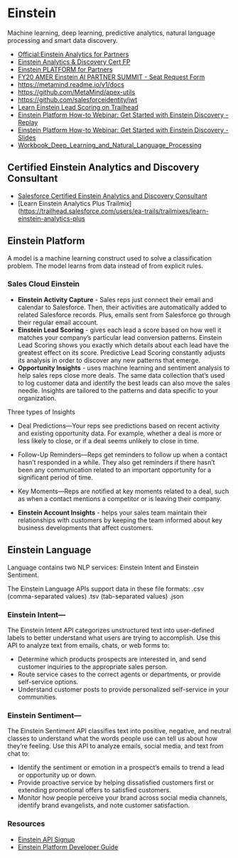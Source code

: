 # Einstein
Machine learning, deep learning, predictive analytics, natural language processing and smart data discovery.
* [Official:Einstein Analytics for Partners](https://partners.salesforce.com/_ui/core/chatter/groups/GroupProfilePage?g=0F9300000009OGM)
* [Einstein Analytics & Discovery Cert FP](https://partners.salesforce.com/_ui/core/chatter/groups/GroupProfilePage?g=0F93A00000024Uo)
* [Einstein PLATFORM for Partners](https://trailhead.salesforce.com/users/nmoscaritolo/trailmixes/einstein-platform-for-partners)
* [FY20 AMER Einstein AI PARTNER SUMMIT - Seat Request Form](https://docs.google.com/forms/d/e/1FAIpQLSdkzr3Veq4d__IKrsplAqoq4GtpQ-vpfXhDxSj6XctJPNvAaw/viewform)
* https://metamind.readme.io/v1/docs
* https://github.com/MetaMind/apex-utils
* https://github.com/salesforceidentity/jwt
* [Learn Einstein Lead Scoring on Trailhead](https://developer.salesforce.com/promotions/orgs/einsteinleadscoring)
* [Einstein Platform How-to Webinar: Get Started with Einstein Discovery - Replay](http://salesforce.vidyard.com/watch/ozCijf3M5yAjZk9QJ9A5Pg)
* [Einstein Platform How-to Webinar: Get Started with Einstein Discovery - Slides](https://success.salesforce.com/0693A000007SadUQAS)
* [Workbook_Deep_Learning_and_Natural_Language_Processing](https://colab.research.google.com/drive/1dttXAHcnXF1IdendtoNCBPyy42rNEquq#scrollTo=gvh_MLh0FTtj)

## Certified Einstein Analytics and Discovery Consultant
* [Salesforce Certified Einstein Analytics and Discovery Consultant](https://trailhead.salesforce.com/help?article=Salesforce-Certified-Einstein-Analytics-and-Discovery-Consultant-Exam-Guide)
* [Learn Einstein Analytics Plus Trailmix](https://trailhead.salesforce.com/users/ea-trails/trailmixes/learn-einstein-analytics-plus

## Einstein Platform

A model is a machine learning construct used to solve a classification problem.  The model learns from data instead of from explicit rules.  


### Sales Cloud Einstein
 * __Einstein Activity Capture__ - Sales reps just connect their email and calendar to Salesforce. Then, their activities are automatically added to related Salesforce records. Plus, emails sent from Salesforce go through their regular email account.
 * __Einstein Lead Scoring__ - gives each lead a score based on how well it matches your company’s particular lead conversion patterns.  Einstein Lead Scoring shows you exactly which details about each lead have the greatest effect on its score.  Predictive Lead Scoring constantly adjusts its analysis in order to discover any new patterns that emerge.
 * __Opportunity Insights__ - uses machine learning and sentiment analysis to help sales reps close more deals. The same data collection that’s used to log customer data and identify the best leads can also move the sales needle. Insights are tailored to the patterns and data specific to your organization.

  Three types of Insights
  * Deal Predictions—Your reps see predictions based on recent activity and existing opportunity data. For example, whether a deal is more or less likely to close, or if a deal seems unlikely to close in time.
  * Follow-Up Reminders—Reps get reminders to follow up when a contact hasn’t responded in a while. They also get reminders if there hasn’t been any communication related to an important opportunity for a significant period of time.
  * Key Moments—Reps are notified at key moments related to a deal, such as when a contact mentions a competitor or is leaving their company.

 * __Einstein Account Insights__ - helps your sales team maintain their relationships with customers by keeping the team informed about key business developments that affect customers. 

## Einstein Language
Language contains two NLP services: Einstein Intent and Einstein Sentiment.

The Einstein Language APIs support data in these file formats:
.csv (comma-separated values)
.tsv (tab-separated values)
.json

### Einstein Intent—
The Einstein Intent API categorizes unstructured text into user-defined labels to better understand what users are trying to accomplish. Use this API to analyze text from emails, chats, or web forms to:
* Determine which products prospects are interested in, and send customer inquiries to the appropriate sales person.
* Route service cases to the correct agents or departments, or provide self-service options.
* Understand customer posts to provide personalized self-service in your communities.

### Einstein Sentiment—
The Einstein Sentiment API classifies text into positive, negative, and neutral classes to understand what the words people use can tell us about how they’re feeling. Use this API to analyze emails, social media, and text from chat to:
* Identify the sentiment or emotion in a prospect’s emails to trend a lead or opportunity up or down.
* Provide proactive service by helping dissatisfied customers first or extending promotional offers to satisfied customers.
* Monitor how people perceive your brand across social media channels, identify brand evangelists, and note customer satisfaction.

### Resources
* [Einstein API Signup](https://api.einstein.ai/signup)
* [Einstein Platform Developer Guide](https://metamind.readme.io/docs/intro-to-einstein-language)

